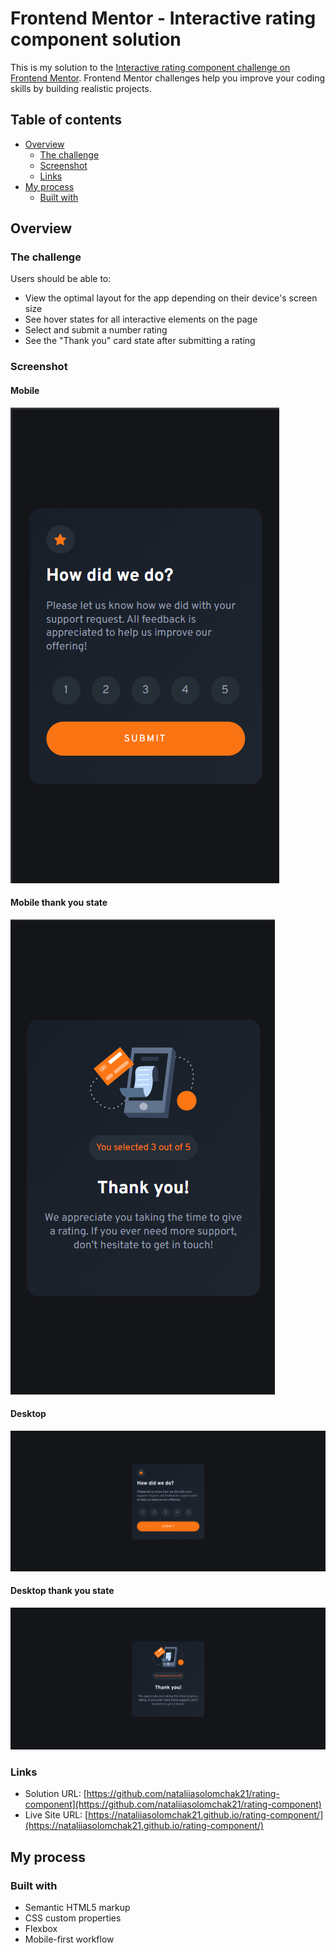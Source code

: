 # Frontend Mentor - Interactive rating component solution

This is my solution to the [Interactive rating component challenge on Frontend Mentor](https://www.frontendmentor.io/challenges/interactive-rating-component-koxpeBUmI). Frontend Mentor challenges help you improve your coding skills by building realistic projects. 

## Table of contents

- [Overview](#overview)
  - [The challenge](#the-challenge)
  - [Screenshot](#screenshot)
  - [Links](#links)
- [My process](#my-process)
  - [Built with](#built-with)

## Overview

### The challenge

Users should be able to:

- View the optimal layout for the app depending on their device's screen size
- See hover states for all interactive elements on the page
- Select and submit a number rating
- See the "Thank you" card state after submitting a rating

### Screenshot

#### Mobile

![Screenshot](/images/Screenshot%202024-04-15%20110512.png)

#### Mobile thank you state

![Screenshot](/images/Screenshot%202024-04-15%20110532.png)

#### Desktop

![Screenshot](/images/Screenshot%202024-04-15%20110444.png)

#### Desktop thank you state

![Screenshot](/images/Screenshot%202024-04-15%20110608.png)


### Links

- Solution URL: [https://github.com/nataliiasolomchak21/rating-component](https://github.com/nataliiasolomchak21/rating-component)
- Live Site URL: [https://nataliiasolomchak21.github.io/rating-component/](https://nataliiasolomchak21.github.io/rating-component/)

## My process

### Built with

- Semantic HTML5 markup
- CSS custom properties
- Flexbox
- Mobile-first workflow


